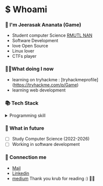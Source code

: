 # $ Whoami 
###  🔱 I'm Jeerasak Ananata (Game)
- Student computer Science [RMUTL NAN](https://nan.rmutl.ac.th/)
- Software Development
- love Open Source
- Linux lover
- CTFs player
### 🧑‍💻What doing I now  
- learning on tryhackme : [tryhackmeprofile] (https://tryhackme.com/p/Game)
- learning web development
### 📚 Tech Stack
<details>
<summary>Programming skill</summary>
<p >
    C/C++
    Java
    Python
    bash script
</p>
</details>

### 🔮 What in future
- [ ] Study Computer Science (2022-2026)
- [ ] Working in software development   
### 📩 Connection me
- [Mail](jeerasakananta@gmail.com)
- [Linkedin](https://www.linkedin.com/in/jeerasak-ananta-a1b4231a2/)
- [medium](https://medium.com/@jeerasakananta_1762/about)
Thank you krub for reading :) 💯💪
